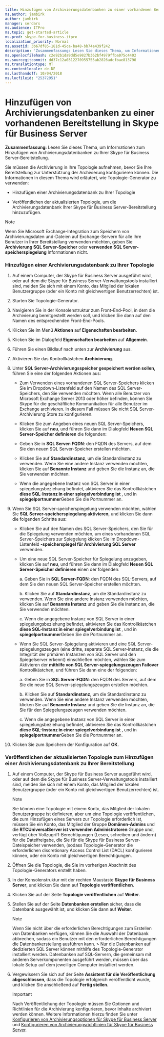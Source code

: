 ```yaml
---
title: Hinzufügen von Archivierungsdatenbanken zu einer vorhandenen Bereitstellung in Skype für Business Server
ms.author: jambirk
author: jambirk
manager: serdars
ms.audience: ITPro
ms.topic: get-started-article
ms.prod: skype-for-business-itpro
localization_priority: Normal
ms.assetid: 3b67df85-181d-45ca-ba48-bb74a439f242
description: 'Zusammenfassung: Lesen Sie dieses Thema, um Informationen zum Hinzufügen von Archivierungsdatenbanken zu Ihrer Skype für Business Server-Bereitstellung.'
ms.openlocfilehash: c2e92b1da9dd5e9827b362bf4979ffba075c4402
ms.sourcegitcommit: dd37c12a0312270955755ab2826adcfbae813790
ms.translationtype: MT
ms.contentlocale: de-DE
ms.lasthandoff: 10/04/2018
ms.locfileid: "25372951"
---
```

# <a name="add-archiving-databases-to-an-existing-deployment-in-skype-for-business-server"></a>Hinzufügen von Archivierungsdatenbanken zu einer vorhandenen Bereitstellung in Skype für Business Server
 
**Zusammenfassung:** Lesen Sie dieses Thema, um Informationen zum Hinzufügen von Archivierungsdatenbanken zu Ihrer Skype für Business Server-Bereitstellung.
  
Sie müssen die Archivierung in Ihre Topologie aufnehmen, bevor Sie Ihre Bereitstellung zur Unterstützung der Archivierung konfigurieren können. Die Informationen in diesem Thema wird erläutert, wie Topologie-Generator zu verwenden:
  
- Hinzufügen einer Archivierungsdatenbank zu Ihrer Topologie
    
- Veröffentlichen der aktualisierten Topologie, um die Archivierungsdatenbank Ihrer Skype für Business Server-Bereitstellung hinzuzufügen.
    
> [!NOTE]
> Wenn Sie Microsoft Exchange-Integration zum Speichern von Archivierungsdaten und-Dateien auf Exchange-Servern für alle Ihre Benutzer in Ihrer Bereitstellung verwenden möchten, geben Sie **Archivierung SQL Server-Speicher** oder **verwenden SQL Server-speicherspiegelung** Informationen nicht.
  
### <a name="add-an-archiving-database-to-your-topology"></a>Hinzufügen einer Archivierungsdatenbank zu Ihrer Topologie

1. Auf einem Computer, der Skype für Business Server ausgeführt wird, oder auf dem die Skype für Business Server-Verwaltungstools installiert sind, melden Sie sich mit einem Konto, das Mitglied der lokalen Benutzergruppe (oder ein Konto mit gleichwertigen Benutzerrechten) ist.
    
2. Starten Sie Topologie-Generator.
    
3. Navigieren Sie in der Konsolenstruktur zum Front-End-Pool, in dem die Archivierung bereitgestellt werden soll, und klicken Sie dann auf den Namen des entsprechenden Front-End-Pools.
    
4. Klicken Sie im Menü **Aktionen** auf **Eigenschaften bearbeiten**. 
    
5. Klicken Sie im Dialogfeld **Eigenschaften bearbeiten** auf **Allgemein**.
    
6. Führen Sie einen Bildlauf nach unten zur **Archivierung** aus.
    
7. Aktivieren Sie das Kontrollkästchen **Archivierung**.
    
8. Unter **SQL Server-Archivierungsspeicher gespeichert werden sollen,** führen Sie eine der folgenden Aktionen aus:
    
   - Zum Verwenden eines vorhandenen SQL Server-Speichers klicken Sie im Dropdown-Listenfeld auf den Namen des SQL Server-Speichers, den Sie verwenden möchten. Wenn alle Benutzer von Microsoft Exchange Server 2013 oder höher befinden, können Sie Skype für die geschäftliche Kommunikation für alle Benutzer im Exchange archivieren. In diesem Fall müssen Sie nicht SQL Server-Archivierung Store zu konfigurieren.
    
   - Klicken Sie zum Angeben eines neuen SQL Server-Speichers, klicken Sie auf **neu**, und führen Sie dann im Dialogfeld **Neuen SQL Server-Speicher definieren** die folgenden:
    
   - Geben Sie in **SQL Server-FQDN**: den FQDN des Servers, auf dem Sie den neuen SQL Server-Speicher erstellen möchten.
    
   - Klicken Sie auf **Standardinstanz**, um die Standardinstanz zu verwenden. Wenn Sie eine andere Instanz verwenden möchten, klicken Sie auf **Benannte Instanz** und geben Sie die Instanz an, die Sie verwenden möchten.
    
   - Wenn die angegebene Instanz von SQL Server in einer spiegelungsbeziehung befindet, aktivieren Sie das Kontrollkästchen **diese SQL-Instanz in einer spiegelverbindung ist** , und in **spiegelportnummer**Geben Sie die Portnummer an.
    
9. Wenn Sie SQL Server-speicherspiegelung verwenden möchten, wählen Sie **SQL Server-speicherspiegelung aktivieren**, und klicken Sie dann die folgenden Schritte aus:
    
   - Klicken Sie auf den Namen des SQL Server-Speichers, den Sie für die Spiegelung verwenden möchten, um eines vorhandenen SQL Server-Speichers zur Spiegelung klicken Sie im Dropdown-Listenfeld **-speicherspiegel für Archivierung SQL Server** verwenden.
    
   - Um eine neue SQL Server-Speicher für Spiegelung anzugeben, klicken Sie auf **neu**, und führen Sie dann im Dialogfeld **Neuen SQL Server-Speicher definieren** einen der folgenden:
    
     a. Geben Sie in **SQL Server-FQDN**: den FQDN des SQL-Servers, auf dem Sie den neuen SQL Server-Speicher erstellen möchten.
    
     b. Klicken Sie auf **Standardinstanz**, um die Standardinstanz zu verwenden. Wenn Sie eine andere Instanz verwenden möchten, klicken Sie auf **Benannte Instanz** und geben Sie die Instanz an, die Sie verwenden möchten.
    
     c. Wenn die angegebene Instanz von SQL Server in einer spiegelungsbeziehung befindet, aktivieren Sie das Kontrollkästchen **diese SQL-Instanz in einer spiegelverbindung ist** , und in **spiegelportnummer**Geben Sie die Portnummer an.
    
   - Wenn Sie SQL Server-Spiegelung aktivieren und eine SQL Server-spiegelungszeugen (eine dritte, separate SQL Server-Instanz, die die Integrität der primären Instanzen von SQL Server und den Spiegelserver erkennt) einschließen möchten, wählen Sie zum Aktivieren der **mithilfe von SQL Server-spiegelungszeugen Failover** Kontrollkästchen, und führen Sie dann eine der folgenden:
    
     a. Geben Sie in **SQL Server-FQDN**: den FQDN des Servers, auf dem Sie die neue SQL Server-spiegelungszeugen erstellen möchten.
    
     b. Klicken Sie auf **Standardinstanz**, um die Standardinstanz zu verwenden. Wenn Sie eine andere Instanz verwenden möchten, klicken Sie auf **Benannte Instanz** und geben Sie die Instanz an, die Sie für den Spiegelungszeugen verwenden möchten.
    
     c. Wenn die angegebene Instanz von SQL Server in einer spiegelungsbeziehung befindet, aktivieren Sie das Kontrollkästchen **diese SQL-Instanz in einer spiegelverbindung ist** , und in **spiegelportnummer**Geben Sie die Portnummer an.
    
10. Klicken Sie zum Speichern der Konfiguration auf **OK**.
    
### <a name="publish-the-updated-topology-to-add-an-archiving-database-to-your-deployment"></a>Veröffentlichen der aktualisierten Topologie zum Hinzufügen einer Archivierungsdatenbank zu Ihrer Bereitstellung

1. Auf einem Computer, der Skype für Business Server ausgeführt wird, oder auf dem die Skype für Business Server-Verwaltungstools installiert sind, melden Sie sich mit einem Konto, das Mitglied der lokalen Benutzergruppe (oder ein Konto mit gleichwertigen Benutzerrechten) ist.
    
    > [!NOTE]
    > Sie können eine Topologie mit einem Konto, das Mitglied der lokalen Benutzergruppe ist definieren, aber um eine Topologie veröffentlichen, die zum Hinzufügen eines Servers zur Topologie erforderlich ist, müssen Sie ein Konto, das Mitglied der Gruppe **Domänen-Admins** und die **RTCUniversalServer ist verwenden Administratoren** Gruppe und, verfügt über Vollzugriff-Berechtigungen (Lesen, schreiben und ändern) für die Dateifreigabe, die Sie für die Skype für Business Server-Dateispeicher verwenden, (sodass Topologie-Generator die erforderlichen discretionary Access Control List (DACL) konfigurieren können, oder ein Konto mit gleichwertigen Berechtigungen.
  
2. Öffnen Sie die Topologie, die Sie im vorherigen Abschnitt des Topologie-Generators erstellt haben.
    
3. In der Konsolenstruktur mit der rechten Maustaste **Skype für Business Server**, und klicken Sie dann auf **Topologie veröffentlichen**.
    
4. Klicken Sie auf der Seite **Topologie veröffentlichen** auf **Weiter**.
    
5. Stellen Sie auf der Seite **Datenbanken erstellen** sicher, dass die Datenbank ausgewählt ist, und klicken Sie dann auf **Weiter**. 
    
    > [!NOTE]
    > Wenn Sie nicht über die erforderlichen Berechtigungen zum Erstellen von Datenbanken verfügen, können Sie die Auswahl der Datenbank abbrechen, sodass ein Benutzer mit den erforderlichen Berechtigungen die Datenbankerstellung ausführen kann. > Nur die Datenbanken auf dedizierten SQL Server können mithilfe des Topologie-Generator installiert werden. Datenbanken auf SQL-Servern, die gemeinsam mit anderen Serverkomponenten ausgeführt werden, müssen über das lokale Setup auf dem jeweiligen Computer installiert werden. 
  
6. Vergewissern Sie sich auf der Seite **Assistent für die Veröffentlichung abgeschlossen**, dass die Topologie erfolgreich veröffentlicht wurde, und klicken Sie anschließend auf **Fertig stellen**.
    
    > [!IMPORTANT]
    > Nach Veröffentlichung der Topologie müssen Sie Optionen und Richtlinien für die Archivierung konfigurieren, bevor Inhalte archiviert werden können. Weitere Informationen hierzu finden Sie unter [Konfigurieren von Archivierungsoptionen für Skype für Business Server](configure-archiving-options.md) und [Konfigurieren von Archivierungsrichtlinien für Skype für Business Server](configure-archiving-policies.md). 
  


